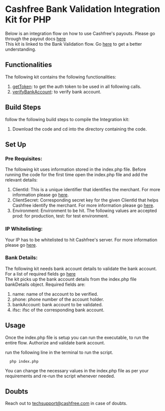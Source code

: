 # Cashfree Bank Validation Integration Kit for PHP

Below is an integration flow on how to use Cashfree's payouts.
Please go through the payout docs [here](https://dev.cashfree.com/payouts)
<br/>
This kit is linked to the Bank Validation flow. Go [here](https://dev.cashfree.com/payouts/integrations/bank-validation) to get a better understanding.
<br/>

## Functionalities

The following kit contains the following functionalities:
    <ol>
    <li> [getToken](https://dev.cashfree.com/api-reference/payouts-api#authorise): to get the auth token to be used in all          following calls.
    <li> [verifyBankAccount](https://dev.cashfree.com/api-reference/payouts-api#bank-validation): to verify bank account.
    </ol>

## Build Steps

follow the following build steps to compile the Integration kit:
  1. Download the code and cd into the directory containing the code.

## Set Up

### Pre Requisites:
The following kit uses information stored in the index.php file. Before running the code for the first time open the index.php file
and add the relevant details:
  1. ClientId: This is a unique identifier that identifies the merchant. For more information please go [here](https://dev.cashfree.com/development/api/credentials).
  2. ClientSecret: Corresponding secret key for the given ClientId that helps Cashfree identify the merchant. For more information please go [here](https://dev.cashfree.com/development/api/credentials).
  3. Environment: Environment to be hit. The following values are accepted prod: for production, test: for test environment.

### IP Whitelisting:

Your IP has to be whitelisted to hit Cashfree's server. For more information please go [here](https://github.com/cashfree/cashfree-bank-validation-php).

### Bank Details:

The following kit needs bank account details to validate the bank account. For a list of required fields go [here](https://dev.cashfree.com/api-reference/payouts-api#bank-validation)
<br/>
The kit picks up the bank account details from the index.php file bankDetails object. Required fields are:
  1. name: name of the account to be verified.
  2. phone: phone number of the account holder.
  3. bankAccount: bank account to be validated.
  4. ifsc: ifsc of the corresponding bank account.


## Usage

Once the index.php file is setup you can run the executable, to run the entire flow. Authorize and validate bank account. 

run the following line in the terminal to run the script.

```
  php index.php
```

You can change the necessary values in the index.php file as per your requirements and re-run the script whenever needed.

## Doubts

Reach out to techsupport@cashfree.com in case of doubts.
 



